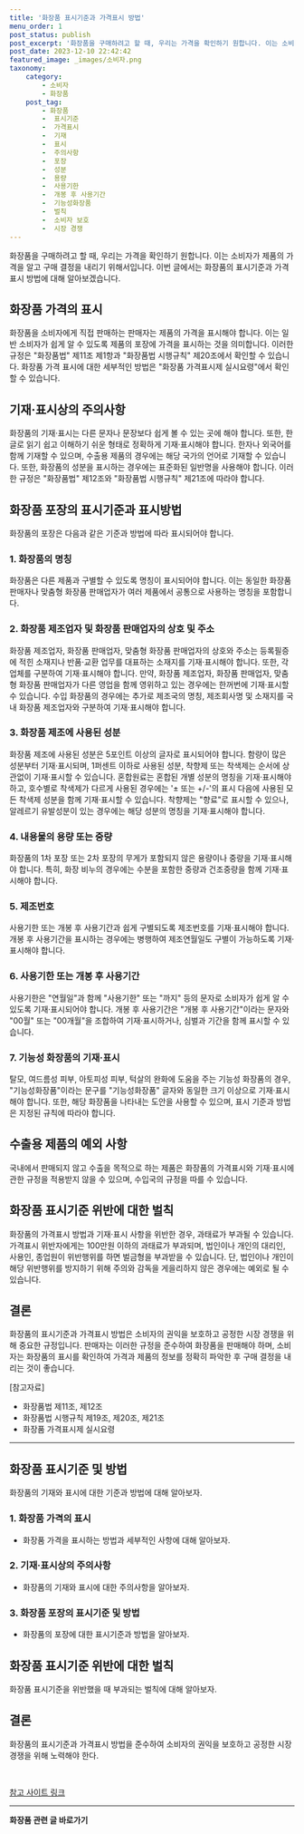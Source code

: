 ```yaml
---
title: '화장품 표시기준과 가격표시 방법'
menu_order: 1
post_status: publish
post_excerpt: '화장품을 구매하려고 할 때, 우리는 가격을 확인하기 원합니다. 이는 소비자가 제품의 가격을 알고 구매 결정을 내리기 위해서입니다. 이번 글에서는 화장품의 표시기준과 가격표시 방법에 대해 알아보겠습니다.'
post_date: 2023-12-10 22:42:42
featured_image: _images/소비자.png
taxonomy:
    category:
        - 소비자
        - 화장품
    post_tag:
        - 화장품
        -  표시기준
        -  가격표시
        -  기재
        -  표시
        -  주의사항
        -  포장
        -  성분
        -  용량
        -  사용기한
        -  개봉 후 사용기간
        -  기능성화장품
        -  벌칙
        -  소비자 보호
        -  시장 경쟁
---
```



화장품을 구매하려고 할 때, 우리는 가격을 확인하기 원합니다. 이는 소비자가 제품의 가격을 알고 구매 결정을 내리기 위해서입니다. 이번 글에서는 화장품의 표시기준과 가격표시 방법에 대해 알아보겠습니다.

## 화장품 가격의 표시

화장품을 소비자에게 직접 판매하는 판매자는 제품의 가격을 표시해야 합니다. 이는 일반 소비자가 쉽게 알 수 있도록 제품의 포장에 가격을 표시하는 것을 의미합니다. 이러한 규정은 "화장품법" 제11조 제1항과 "화장품법 시행규칙" 제20조에서 확인할 수 있습니다. 화장품 가격 표시에 대한 세부적인 방법은 "화장품 가격표시제 실시요령"에서 확인할 수 있습니다.

## 기재·표시상의 주의사항

화장품의 기재·표시는 다른 문자나 문장보다 쉽게 볼 수 있는 곳에 해야 합니다. 또한, 한글로 읽기 쉽고 이해하기 쉬운 형태로 정확하게 기재·표시해야 합니다. 한자나 외국어를 함께 기재할 수 있으며, 수출용 제품의 경우에는 해당 국가의 언어로 기재할 수 있습니다. 또한, 화장품의 성분을 표시하는 경우에는 표준화된 일반명을 사용해야 합니다. 이러한 규정은 "화장품법" 제12조와 "화장품법 시행규칙" 제21조에 따라야 합니다.

## 화장품 포장의 표시기준과 표시방법

화장품의 포장은 다음과 같은 기준과 방법에 따라 표시되어야 합니다.

### 1. 화장품의 명칭

화장품은 다른 제품과 구별할 수 있도록 명칭이 표시되어야 합니다. 이는 동일한 화장품 판매자나 맞춤형 화장품 판매업자가 여러 제품에서 공통으로 사용하는 명칭을 포함합니다.

### 2. 화장품 제조업자 및 화장품 판매업자의 상호 및 주소

화장품 제조업자, 화장품 판매업자, 맞춤형 화장품 판매업자의 상호와 주소는 등록필증에 적힌 소재지나 반품·교환 업무를 대표하는 소재지를 기재·표시해야 합니다. 또한, 각 업체를 구분하여 기재·표시해야 합니다. 만약, 화장품 제조업자, 화장품 판매업자, 맞춤형 화장품 판매업자가 다른 영업을 함께 영위하고 있는 경우에는 한꺼번에 기재·표시할 수 있습니다. 수입 화장품의 경우에는 추가로 제조국의 명칭, 제조회사명 및 소재지를 국내 화장품 제조업자와 구분하여 기재·표시해야 합니다.

### 3. 화장품 제조에 사용된 성분

화장품 제조에 사용된 성분은 5포인트 이상의 글자로 표시되어야 합니다. 함량이 많은 성분부터 기재·표시되며, 1퍼센트 이하로 사용된 성분, 착향제 또는 착색제는 순서에 상관없이 기재·표시할 수 있습니다. 혼합원료는 혼합된 개별 성분의 명칭을 기재·표시해야 하고, 호수별로 착색제가 다르게 사용된 경우에는 '± 또는 +/-'의 표시 다음에 사용된 모든 착색제 성분을 함께 기재·표시할 수 있습니다. 착향제는 "향료"로 표시할 수 있으나, 알레르기 유발성분이 있는 경우에는 해당 성분의 명칭을 기재·표시해야 합니다.

### 4. 내용물의 용량 또는 중량

화장품의 1차 포장 또는 2차 포장의 무게가 포함되지 않은 용량이나 중량을 기재·표시해야 합니다. 특히, 화장 비누의 경우에는 수분을 포함한 중량과 건조중량을 함께 기재·표시해야 합니다.

### 5. 제조번호

사용기한 또는 개봉 후 사용기간과 쉽게 구별되도록 제조번호를 기재·표시해야 합니다. 개봉 후 사용기간을 표시하는 경우에는 병행하여 제조연월일도 구별이 가능하도록 기재·표시해야 합니다.

### 6. 사용기한 또는 개봉 후 사용기간

사용기한은 "연월일"과 함께 "사용기한" 또는 "까지" 등의 문자로 소비자가 쉽게 알 수 있도록 기재·표시되어야 합니다. 개봉 후 사용기간은 "개봉 후 사용기간"이라는 문자와 "00월" 또는 "00개월"을 조합하여 기재·표시하거나, 심벌과 기간을 함께 표시할 수 있습니다.

### 7. 기능성 화장품의 기재·표시

탈모, 여드름성 피부, 아토피성 피부, 턱살의 완화에 도움을 주는 기능성 화장품의 경우, "기능성화장품"이라는 문구를 "기능성화장품" 글자와 동일한 크기 이상으로 기재·표시해야 합니다. 또한, 해당 화장품을 나타내는 도안을 사용할 수 있으며, 표시 기준과 방법은 지정된 규칙에 따라야 합니다.

## 수출용 제품의 예외 사항

국내에서 판매되지 않고 수출을 목적으로 하는 제품은 화장품의 가격표시와 기재·표시에 관한 규정을 적용받지 않을 수 있으며, 수입국의 규정을 따를 수 있습니다.

## 화장품 표시기준 위반에 대한 벌칙

화장품의 가격표시 방법과 기재·표시 사항을 위반한 경우, 과태료가 부과될 수 있습니다. 가격표시 위반자에게는 100만원 이하의 과태료가 부과되며, 법인이나 개인의 대리인, 사용인, 종업원이 위반행위를 하면 벌금형을 부과받을 수 있습니다. 단, 법인이나 개인이 해당 위반행위를 방지하기 위해 주의와 감독을 게을리하지 않은 경우에는 예외로 될 수 있습니다.

## 결론

화장품의 표시기준과 가격표시 방법은 소비자의 권익을 보호하고 공정한 시장 경쟁을 위해 중요한 규정입니다. 판매자는 이러한 규정을 준수하여 화장품을 판매해야 하며, 소비자는 화장품의 표시를 확인하여 가격과 제품의 정보를 정확히 파악한 후 구매 결정을 내리는 것이 좋습니다.

[참고자료]
- 화장품법 제11조, 제12조
- 화장품법 시행규칙 제19조, 제20조, 제21조
- 화장품 가격표시제 실시요령

---

## **화장품 표시기준 및 방법**
화장품의 기재와 표시에 대한 기준과 방법에 대해 알아보자.

### 1. 화장품 가격의 표시
- 화장품 가격을 표시하는 방법과 세부적인 사항에 대해 알아보자.

### 2. 기재·표시상의 주의사항
- 화장품의 기재와 표시에 대한 주의사항을 알아보자.

### 3. 화장품 포장의 표시기준 및 방법
- 화장품의 포장에 대한 표시기준과 방법을 알아보자.

## **화장품 표시기준 위반에 대한 벌칙**
화장품 표시기준을 위반했을 때 부과되는 벌칙에 대해 알아보자.

## **결론**
화장품의 표시기준과 가격표시 방법을 준수하여 소비자의 권익을 보호하고 공정한 시장 경쟁을 위해 노력해야 한다. 

<br>

[참고 사이트 링크](https://blog.naver.com/beautyvoca/221854474082)
<!-- wp:separator -->
<hr class="wp-block-separator has-alpha-channel-opacity"/>
<!-- /wp:separator -->

<!-- wp:group {"backgroundColor":"base","layout":{"type":"constrained"}} -->
<div class="wp-block-group has-base-background-color has-background"><!-- wp:paragraph {"align":"center","fontSize":"medium"} -->
<p class="has-text-align-center has-large-font-size"><strong>화장품 관련 글 바로가기</strong></p>
<!-- /wp:paragraph -->


<!-- wp:latest-posts
{"categories":[{"id":31269,"count":19,"description":"","link":"https://uknowlaw.com/category/%ed%99%94%ec%9e%a5%ed%92%88/","name":"화장품","slug":"화장품","taxonomy":"category","parent":0,"meta":[],"_links":{"self":[{"href":"https://uknowlaw.com/wp-json/wp/v2/categories/31269"}],"collection":[{"href":"https://uknowlaw.com/wp-json/wp/v2/categories"}],"about":[{"href":"https://uknowlaw.com/wp-json/wp/v2/taxonomies/category"}],"wp:post_type":[{"href":"https://uknowlaw.com/wp-json/wp/v2/posts?categories=31269"}],"curies":[{"name":"wp","href":"https://api.w.org/{rel}","templated":true}]}}],"postsToShow":100,"excerptLength":28,"postLayout":"grid","columns":2,"featuredImageAlign":"left","featuredImageSizeSlug":"large","fontSize":"small"} /--></div>
<!-- /wp:group -->